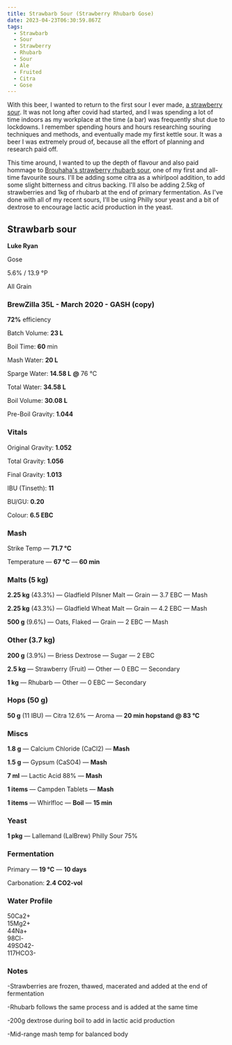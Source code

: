```yaml
---
title: Strawbarb Sour (Strawberry Rhubarb Gose)
date: 2023-04-23T06:30:59.867Z
tags:
  - Strawbarb
  - Sour
  - Strawberry
  - Rhubarb
  - Sour
  - Ale
  - Fruited
  - Citra
  - Gose
---
```

W﻿ith this beer, I wanted to return to the first sour I ever made, [a strawberry sour](https://krakenbrewing.netlify.app/post/2020-01-09-strawberry-sour/). It was not long after covid had started, and I was spending a lot of time indoors as my workplace at the time (a bar) was frequently shut due to lockdowns. I remember spending hours and hours researching souring techniques and methods, and eventually made my first kettle sour. It was a beer I was extremely proud of, because all the effort of planning and research paid off. 

T﻿his time around, I wanted to up the depth of flavour and also paid hommage to [Brouhaha's strawberry rhubarb sour](https://brouhahabrewery.com.au/products/strawberry-rhubarb-sour), one of my first and all-time favourite sours. I'll be adding some citra as a whirlpool addition, to add some slight bitterness and citrus backing. I'll also be adding 2.5kg of strawberries and 1kg of rhubarb at the end of primary fermentation. As I've done with all of my recent sours, I'll be using Philly sour yeast and a bit of dextrose to encourage lactic acid production in the yeast.

<!--StartFragment-->

## **Strawbarb sour**

**Luke Ryan**

Gose

5.6% / 13.9 °P

All Grain

### **BrewZilla 35L - March 2020 - GASH (copy)**

**72%** efficiency

Batch Volume: **23 L**

Boil Time: **60** min

Mash Water: **20 L**

Sparge Water: **14.58 L** **@** 76 °C

Total Water: **34.58 L**

Boil Volume: **30.08 L**

Pre-Boil Gravity: **1.044**

### Vitals

Original Gravity: **1.052**

Total Gravity: **1.056**

Final Gravity: **1.013**

IBU (Tinseth): **11**

BU/GU: **0.20**

Colour: **6.5 EBC** 



### Mash

Strike Temp — **71.7 °C**

Temperature — **67 °C** — **60 min**



### Malts **(5 kg)**

**2.25 kg** (43.3%) — Gladfield Pilsner Malt — Grain — 3.7 EBC — Mash

**2.25 kg** (43.3%) — Gladfield Wheat Malt — Grain — 4.2 EBC — Mash

**500 g** (9.6%) — Oats, Flaked — Grain — 2 EBC — Mash



### Other **(3.7 kg)**

**200 g** (3.9%) — Briess Dextrose — Sugar — 2 EBC

**2.5 kg** — Strawberry (Fruit) — Other — 0 EBC — Secondary

**1 kg** — Rhubarb — Other — 0 EBC — Secondary



### Hops **(50 g)**

**50 g** (11 IBU) — Citra 12.6% — Aroma — **20 min hopstand @ 83 °C**

### Miscs

**1.8 g** — Calcium Chloride (CaCl2) — **Mash**

**1.5 g** — Gypsum (CaSO4) — **Mash**

**7 ml** — Lactic Acid 88% — **Mash**

**1 items** — Campden Tablets — **Mash**

**1 items** — Whirlfloc — **Boil** — **15 min**



### Yeast

**1 pkg** — Lallemand (LalBrew) Philly Sour 75%

### Fermentation

Primary — **19 °C** — **10 days**

Carbonation: **2.4 CO2-vol**

### Water Profile

50Ca2+\
15Mg2+\
44Na+\
98Cl-\
49SO42-\
117HCO3-

### Notes

\-Strawberries are frozen, thawed, macerated and added at the end of fermentation 

\-Rhubarb follows the same process and is added at the same time 

\-200g dextrose during boil to add in lactic acid production 

\-Mid-range mash temp for balanced body

<!--EndFragment-->